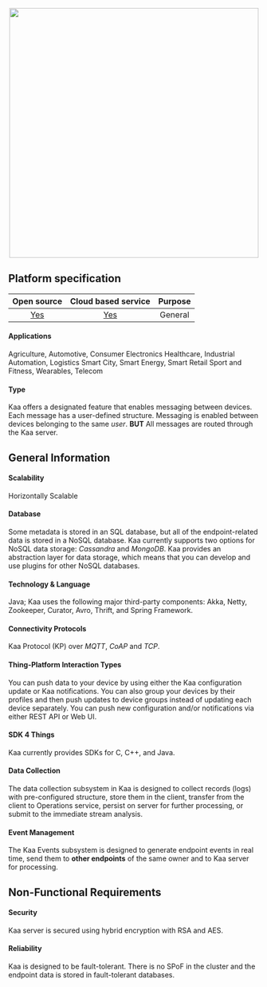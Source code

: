 <p align = "center">
  <img src="https://www.kaaproject.org/wp-content/uploads/2014/09/kaawhite.png" width=500 >
</p>

## Platform specification

| Open source | Cloud based service | Purpose |
|:-----------:|:--------------------:|:-------:|
| [Yes](https://github.com/kaaproject/kaa) | [Yes](https://www.kaaiot.io/) | General |

#### Applications
Agriculture, Automotive, Consumer Electronics
Healthcare, Industrial Automation, Logistics
Smart City, Smart Energy, Smart Retail
Sport and Fitness, Wearables, Telecom

#### Type
Kaa offers a designated feature that enables messaging between devices. Each message has a user-defined structure.
Messaging is enabled between devices belonging to the same *user*.
**BUT** All messages are routed through the Kaa server.

## General Information

#### Scalability
Horizontally Scalable

#### Database
Some metadata is stored in an SQL database, but all of the endpoint-related data is stored in
a NoSQL database. Kaa currently supports two options for NoSQL data storage:
_Cassandra_ and _MongoDB_. Kaa provides an abstraction layer for data storage,
which means that you can develop and use plugins for other NoSQL databases.

#### Technology & Language
Java; Kaa uses the following major third-party components: Akka, Netty, Zookeeper, Curator, Avro, Thrift, and Spring Framework.

#### Connectivity Protocols
Kaa Protocol (KP) over _MQTT_, _CoAP_ and _TCP_.

#### Thing-Platform Interaction Types
You can push data to your device by using either the Kaa configuration update or Kaa notifications.
You can also group your devices by their
profiles and then push updates to device groups instead of updating each device separately.
You can push new configuration and/or notifications via either REST API or Web UI.

#### SDK 4 Things
Kaa currently provides SDKs for C, C++, and Java.

#### Data Collection
The data collection subsystem in Kaa is designed to collect records (logs) with pre-configured structure,
store them in the client, transfer from the client to Operations service, persist on server for further processing,
or submit to the immediate stream analysis.

#### Event Management
The Kaa Events subsystem is designed to generate endpoint
events in real time, send them to <strong>other endpoints</strong> of the
same owner and to Kaa server for processing.

## Non-Functional Requirements

#### Security
Kaa server is secured using hybrid encryption with RSA and AES.

#### Reliability
Kaa is designed to be fault-tolerant.
There is no SPoF in the cluster and the endpoint data
is stored in fault-tolerant databases.
